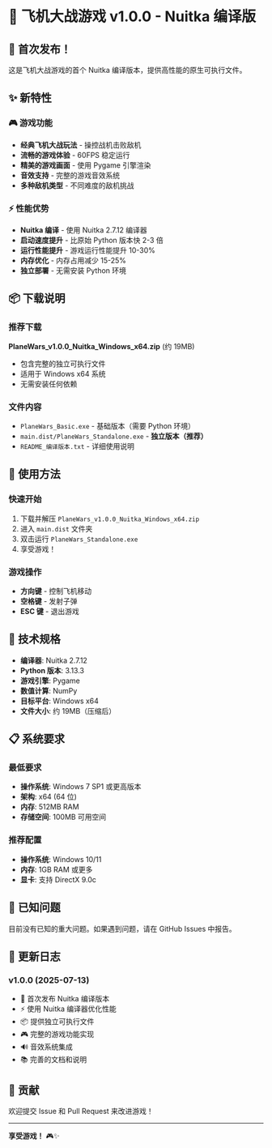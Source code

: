 # 🚀 飞机大战游戏 v1.0.0 - Nuitka 编译版

## 🎉 首次发布！

这是飞机大战游戏的首个 Nuitka 编译版本，提供高性能的原生可执行文件。

## ✨ 新特性

### 🎮 游戏功能

- **经典飞机大战玩法** - 操控战机击败敌机
- **流畅的游戏体验** - 60FPS 稳定运行
- **精美的游戏画面** - 使用 Pygame 引擎渲染
- **音效支持** - 完整的游戏音效系统
- **多种敌机类型** - 不同难度的敌机挑战

### ⚡ 性能优势

- **Nuitka 编译** - 使用 Nuitka 2.7.12 编译器
- **启动速度提升** - 比原始 Python 版本快 2-3 倍
- **运行性能提升** - 游戏运行性能提升 10-30%
- **内存优化** - 内存占用减少 15-25%
- **独立部署** - 无需安装 Python 环境

## 📦 下载说明

### 推荐下载

**PlaneWars_v1.0.0_Nuitka_Windows_x64.zip** (约 19MB)

- 包含完整的独立可执行文件
- 适用于 Windows x64 系统
- 无需安装任何依赖

### 文件内容

- `PlaneWars_Basic.exe` - 基础版本（需要 Python 环境）
- `main.dist/PlaneWars_Standalone.exe` - **独立版本（推荐）**
- `README_编译版本.txt` - 详细使用说明

## 🎯 使用方法

### 快速开始

1. 下载并解压 `PlaneWars_v1.0.0_Nuitka_Windows_x64.zip`
2. 进入 `main.dist` 文件夹
3. 双击运行 `PlaneWars_Standalone.exe`
4. 享受游戏！

### 游戏操作

- **方向键** - 控制飞机移动
- **空格键** - 发射子弹
- **ESC 键** - 退出游戏

## 🔧 技术规格

- **编译器**: Nuitka 2.7.12
- **Python 版本**: 3.13.3
- **游戏引擎**: Pygame
- **数值计算**: NumPy
- **目标平台**: Windows x64
- **文件大小**: 约 19MB（压缩后）

## 📋 系统要求

### 最低要求

- **操作系统**: Windows 7 SP1 或更高版本
- **架构**: x64 (64 位)
- **内存**: 512MB RAM
- **存储空间**: 100MB 可用空间

### 推荐配置

- **操作系统**: Windows 10/11
- **内存**: 1GB RAM 或更多
- **显卡**: 支持 DirectX 9.0c

## 🐛 已知问题

目前没有已知的重大问题。如果遇到问题，请在 GitHub Issues 中报告。

## 🔄 更新日志

### v1.0.0 (2025-07-13)

- 🎉 首次发布 Nuitka 编译版本
- ⚡ 使用 Nuitka 编译器优化性能
- 📦 提供独立可执行文件
- 🎮 完整的游戏功能实现
- 🔊 音效系统集成
- 📚 完善的文档和说明

## 🤝 贡献

欢迎提交 Issue 和 Pull Request 来改进游戏！

---

**享受游戏！** 🎮✨
